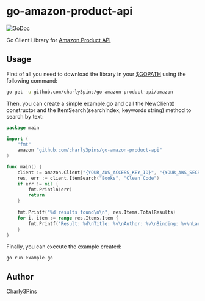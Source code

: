 # go-amazon-product-api
[![GoDoc](https://godoc.org/github.com/charly3pins/go-amazon-product-api?status.svg)](https://godoc.org/github.com/charly3pins/go-amazon-product-api)

Go Client Library for [Amazon Product API](https://affiliate-program.amazon.com/gp/advertising/api/detail/main.html)

## Usage
First of all you need to download the library in your [$GOPATH](https://golang.org/doc/code.html#GOPATH) using the following command:
```sh
go get -u github.com/charly3pins/go-amazon-product-api/amazon
```
Then, you can create a simple example.go and call the NewClient() constructor and the ItemSearch(searchIndex, keywords string) method to search by text:
```go
package main

import (
	"fmt"
	amazon "github.com/charly3pins/go-amazon-product-api"
)

func main() {
	client := amazon.Client{"{YOUR_AWS_ACCESS_KEY_ID}", "{YOUR_AWS_SECRET_ACCESS_KEY}", "collectus-21", "{YOUR_AWS_PRODUCT_REGION}"}
	res, err := client.ItemSearch("Books", "Clean Code")
	if err != nil {
		fmt.Println(err)
		return
	}
	
	fmt.Printf("%d results found\n\n", res.Items.TotalResults)
	for i, item := range res.Items.Item {
		fmt.Printf("Result: %d\nTitle: %v\nAuthor: %v\nBinding: %v\nLargeImage: %v\nURL: %v\n\n", i, item.ItemAttributes.Title, item.ItemAttributes.Author, item.ItemAttributes.Binding, item.ImageSets.ImageSet[0].LargeImage, item.DetailPageURL)
	}
}
```

Finally, you can execute the example created:
```
go run example.go
```

## Author
[Charly3Pins](http://github.com/charly3pins)